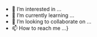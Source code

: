 
- 👀 I’m interested in ...
- 🌱 I’m currently learning ...
- 💞️ I’m looking to collaborate on ...
- 📫 How to reach me ...}

<!---
smallz6688/smallz6688 is a ✨ special ✨ repository because its `README.md` (this file) appears on your GitHub profile.
You can click the Preview link to take a look at your changes.
--->
